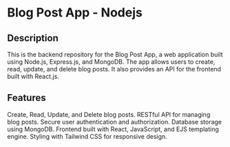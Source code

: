 # Blog Post App - Nodejs
## Description
This is the backend repository for the Blog Post App, a web application built using Node.js, Express.js, and MongoDB. 
The app allows users to create, read, update, and delete blog posts. It also provides an API for the frontend built with React.js.

## Features
Create, Read, Update, and Delete blog posts.
RESTful API for managing blog posts.
Secure user authentication and authorization.
Database storage using MongoDB.
Frontend built with React, JavaScript, and EJS templating engine.
Styling with Tailwind CSS for responsive design.
